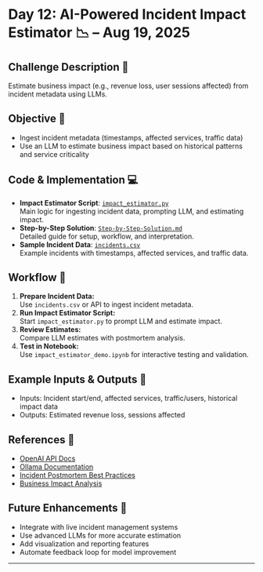 # Day 12: AI-Powered Incident Impact Estimator 📉 – Aug 19, 2025

## Challenge Description 🎯
Estimate business impact (e.g., revenue loss, user sessions affected) from incident metadata using LLMs.

## Objective 🚀
- Ingest incident metadata (timestamps, affected services, traffic data)
- Use an LLM to estimate business impact based on historical patterns and service criticality

## Code & Implementation 💻
- **Impact Estimator Script**: [`impact_estimator.py`](./impact_estimator.py)  
  Main logic for ingesting incident data, prompting LLM, and estimating impact.
- **Step-by-Step Solution**: [`Step-by-Step-Solution.md`](./Step-by-Step-Solution.md)  
  Detailed guide for setup, workflow, and interpretation.
- **Sample Incident Data**: [`incidents.csv`](./incidents.csv)  
  Example incidents with timestamps, affected services, and traffic data.


## Workflow 🔄
1. **Prepare Incident Data:**  
   Use `incidents.csv` or API to ingest incident metadata.
2. **Run Impact Estimator Script:**  
   Start `impact_estimator.py` to prompt LLM and estimate impact.
3. **Review Estimates:**  
   Compare LLM estimates with postmortem analysis.
4. **Test in Notebook:**  
   Use `impact_estimator_demo.ipynb` for interactive testing and validation.

## Example Inputs & Outputs 💬
- Inputs: Incident start/end, affected services, traffic/users, historical impact data
- Outputs: Estimated revenue loss, sessions affected

## References 📖
- [OpenAI API Docs](https://platform.openai.com/docs/)
- [Ollama Documentation](https://ollama.com/)
- [Incident Postmortem Best Practices](https://www.atlassian.com/incident-management/postmortem)
- [Business Impact Analysis](https://www.ready.gov/business-impact-analysis)

## Future Enhancements 🚀
- Integrate with live incident management systems
- Use advanced LLMs for more accurate estimation
- Add visualization and reporting features
- Automate feedback loop for model improvement

---
